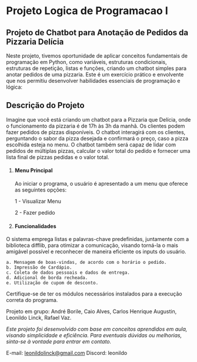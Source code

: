 # Projeto Logica de Programacao I
 
## Projeto de Chatbot para Anotação de Pedidos da Pizzaria Delícia

Neste projeto, tivemos oportunidade de aplicar conceitos fundamentais de programação em Python, como variáveis, estruturas condicionais, estruturas de repetição, listas e funções, criando um chatbot simples para anotar pedidos de uma pizzaria. Este é um exercício prático e envolvente que nos permitiu desenvolver habilidades essenciais de programação e lógica:

## Descrição do Projeto
Imagine que você está criando um chatbot para a Pizzaria que Delícia, onde o funcionamento da pizzaria é de 17h às 3h da manhã. Os clientes podem fazer pedidos de pizzas disponíveis. O chatbot interagirá com os clientes, perguntando o sabor da pizza desejada e confirmará o preço, caso a pizza escolhida esteja no menu. O chatbot também será capaz de lidar com pedidos de múltiplas pizzas, calcular o valor total do pedido e fornecer uma lista final de pizzas pedidas e o valor total.

1. #### **Menu Principal**

    Ao iniciar o programa, o usuário é apresentado a um menu que oferece as seguintes opções:

    1 - Visualizar Menu
    
    2 - Fazer pedido    


1. #### **Funcionalidades**
   
O sistema emprega listas e palavras-chave predefinidas, juntamente com a biblioteca difflib, para otimizar a comunicação, visando torná-la o mais amigável possível e reconhecer de maneira eficiente os inputs do usuário.

    a. Mensagem de boas-vindas, de acordo com o horário o pedido.
    b. Impressão de Cardápio.
    c. Coleta de dados pessoais e dados de entrega.
    d. Adicional de borda recheada.
    e. Utilização de cupom de desconto.

Certifique-se de ter os módulos necessários instalados para a execução correta do programa.

Projeto em grupo: André Borile, Caio Alves, Carlos Henrique Augustin, Leonildo Linck, Rafael Vaz.

_Este projeto foi desenvolvido com base em conceitos aprendidos em aula, visando simplicidade e eficiência. Para eventuais dúvidas ou melhorias, sinta-se à vontade para entrar em contato._


E-mail: leonildolinck@gmail.com
Discord: leonildo



